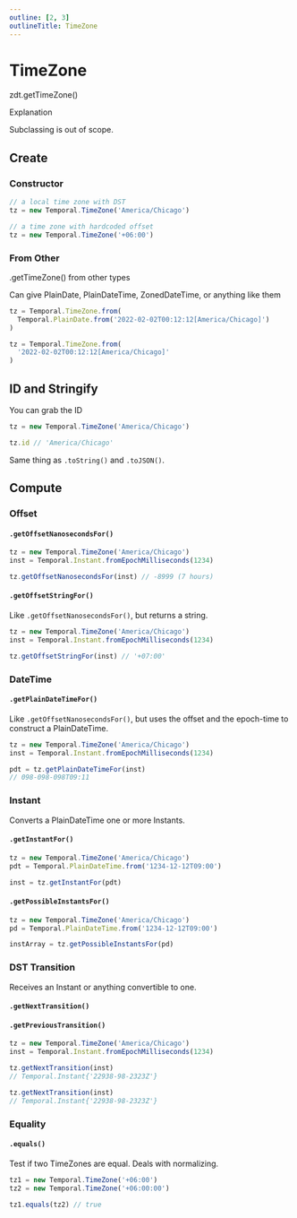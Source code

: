 ```yaml
---
outline: [2, 3]
outlineTitle: TimeZone
---
```


# TimeZone

zdt.getTimeZone()

Explanation

Subclassing is out of scope.

## Create

### Constructor

```js
// a local time zone with DST
tz = new Temporal.TimeZone('America/Chicago')

// a time zone with hardcoded offset
tz = new Temporal.TimeZone('+06:00')
```

### From Other

.getTimeZone() from other types

Can give PlainDate, PlainDateTime, ZonedDateTime, or anything like them

```js
tz = Temporal.TimeZone.from(
  Temporal.PlainDate.from('2022-02-02T00:12:12[America/Chicago]')
)

tz = Temporal.TimeZone.from(
  '2022-02-02T00:12:12[America/Chicago]'
)
```

## ID and Stringify

You can grab the ID

```js
tz = new Temporal.TimeZone('America/Chicago')

tz.id // 'America/Chicago'
```

Same thing as `.toString()` and `.toJSON()`.

## Compute

### Offset

#### `.getOffsetNanosecondsFor()`

```js
tz = new Temporal.TimeZone('America/Chicago')
inst = Temporal.Instant.fromEpochMilliseconds(1234)

tz.getOffsetNanosecondsFor(inst) // -8999 (7 hours)
```

#### `.getOffsetStringFor()`

Like `.getOffsetNanosecondsFor()`, but returns a string.

```js
tz = new Temporal.TimeZone('America/Chicago')
inst = Temporal.Instant.fromEpochMilliseconds(1234)

tz.getOffsetStringFor(inst) // '+07:00'
```

### DateTime

#### `.getPlainDateTimeFor()`

Like `.getOffsetNanosecondsFor()`, but uses the offset and the epoch-time to construct a PlainDateTime.

```js
tz = new Temporal.TimeZone('America/Chicago')
inst = Temporal.Instant.fromEpochMilliseconds(1234)

pdt = tz.getPlainDateTimeFor(inst)
// 098-098-098T09:11
```

### Instant

Converts a PlainDateTime one or more Instants.

#### `.getInstantFor()`

```js
tz = new Temporal.TimeZone('America/Chicago')
pdt = Temporal.PlainDateTime.from('1234-12-12T09:00')

inst = tz.getInstantFor(pdt)
```

#### `.getPossibleInstantsFor()`

```js
tz = new Temporal.TimeZone('America/Chicago')
pd = Temporal.PlainDateTime.from('1234-12-12T09:00')

instArray = tz.getPossibleInstantsFor(pd)
```

### DST Transition

Receives an Instant or anything convertible to one.

#### `.getNextTransition()`
#### `.getPreviousTransition()`

```js
tz = new Temporal.TimeZone('America/Chicago')
inst = Temporal.Instant.fromEpochMilliseconds(1234)

tz.getNextTransition(inst)
// Temporal.Instant{'22938-98-2323Z'}

tz.getNextTransition(inst)
// Temporal.Instant{'22938-98-2323Z'}
```

### Equality

#### `.equals()`

Test if two TimeZones are equal. Deals with normalizing.

```js
tz1 = new Temporal.TimeZone('+06:00')
tz2 = new Temporal.TimeZone('+06:00:00')

tz1.equals(tz2) // true
```
